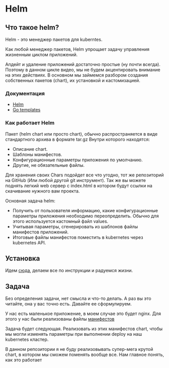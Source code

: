 # Helm

## Что такое helm?

Helm - это менеджер пакетов для kuberntes.

Как любой менеджер пакетов, Helm упрощает задачу управления жизненным циклом приложений.

Апдейт и удаление приложений достаточно простые (ну почти всегда). Поэтому в
данном цикле видео, мы не будем акцентировать внимание на этих действиях. В основном мы 
займемся разбором создания собственных пакетов (chart), их установкой и кастомизацией.

### Документация

* [Helm](https://helm.sh/)
* [Go templates](https://pkg.go.dev/text/template)

### Как работает Helm

Пакет (helm chart или просто chart), обычно распространяется в виде стандартного архива в формате tar.gz
Внутри которого находятся:
* Описание chart.
* Шаблоны манифестов.
* Конфигурационные параметры приложения по умолчанию. 
* Другие, не обязательные файлы.

Для хранения своих Chars подойдет все что угодно, тот же репозиторий на GitHub (Или любой другой git инструмент).
Так же вы можете поднять легкий web сервер с index.html в котором будут ссылки на скачивание нужного вам проекта.

Основная задача helm:
* Получить от пользователя информацию, какие конфигурационные параметры приложения необходимо переопределить.
Обычно для этого используется кастомный файл values.
* Учитывая параметры, сгенерировать из шаблонов файлы манифестов приложений.
* Итоговые файлы манифестов поместить в kubernetes через kubernetes API.

## Установка

Идем [сюда](https://helm.sh/docs/intro/install/), делаем все по инструкции и радуемся жизни.

## Задача

Без определения задачи, нет смысла и что-то делать. А раз вы это читайте, она у вас точно есть.
Давайте ее сформулируем.

У нас есть маленькое приложение, в моем случае это будет nginx. Для этого у нас были реализованы файлы [манифестов](/nginx-app-mainfests)

Задача будет следующая. Реализовать из этих манифестов chart, чтобы мы могли изменять параметры при выполнении deploy на наш kubernetes кластер.

В данном репозитории я не буду реализовывать супер-мега крутой chart, в котором мы сможем поменять вообще все. Нам главное понять, как это работает